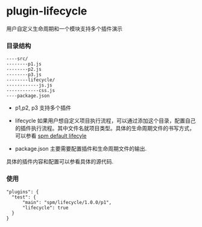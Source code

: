 plugin-lifecycle
====================

用户自定义生命周期和一个模块支持多个插件演示

### 目录结构
```
----src/
--------p1.js
--------p2.js
--------p3.js
--------lifecycle/
------------js.js
------------css.js
----package.json
```

* p1,p2, p3 支持多个插件

* lifecycle 如果用户想自定义项目执行流程，可以通过添加这个目录，配置自己的插件执行流程。其中文件名就项目类型。具体的生命周期文件的书写方式，可以参看 [spm default lifecyle](https://github.com/spmjs/spm/wiki/Spm-default-lifycycle)

* package.json 主要需要配置插件和生命周期文件的输出.

具体的插件内容和配置可以参看具体的源代码.

### 使用
```
"plugins": {
  "test": {
      "main": "spm/lifecycle/1.0.0/p1",
      "lifecycle": true
  }
}
```


